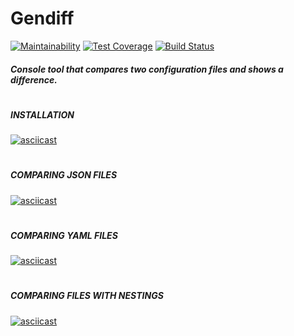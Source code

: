 # Gendiff

[![Maintainability](https://api.codeclimate.com/v1/badges/625df0a81ebd92e1fb6a/maintainability)](https://codeclimate.com/github/Uladzislau97/python-project-lvl2/maintainability) [![Test Coverage](https://api.codeclimate.com/v1/badges/625df0a81ebd92e1fb6a/test_coverage)](https://codeclimate.com/github/Uladzislau97/python-project-lvl2/test_coverage) [![Build Status](https://travis-ci.org/Uladzislau97/python-project-lvl2.svg?branch=master)](https://travis-ci.org/Uladzislau97/python-project-lvl2)

##### Console tool that compares two configuration files and shows a difference.
#
##### INSTALLATION
[![asciicast](https://asciinema.org/a/ULW6s5k4WIQqhYKgMUTEpmx8U.svg)](https://asciinema.org/a/ULW6s5k4WIQqhYKgMUTEpmx8U)
#
##### COMPARING JSON FILES
[![asciicast](https://asciinema.org/a/oXy4NS3F80Lgn8oWDCCQXzrCI.svg)](https://asciinema.org/a/oXy4NS3F80Lgn8oWDCCQXzrCI)
#
##### COMPARING YAML FILES
[![asciicast](https://asciinema.org/a/3t2WeRaHBgTUqmD1VukdzijS7.svg)](https://asciinema.org/a/3t2WeRaHBgTUqmD1VukdzijS7)
#
##### COMPARING FILES WITH NESTINGS
[![asciicast](https://asciinema.org/a/CVMxqSgortcDFUg0sme79y94u.svg)](https://asciinema.org/a/CVMxqSgortcDFUg0sme79y94u)